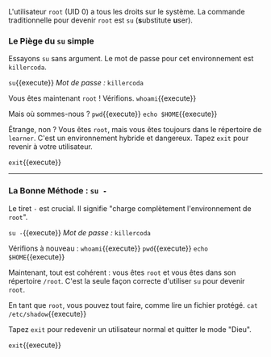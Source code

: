 L'utilisateur `root` (UID 0) a tous les droits sur le système. La commande traditionnelle pour devenir `root` est `su` (**s**ubstitute **u**ser).

### Le Piège du `su` simple

Essayons `su` sans argument. Le mot de passe pour cet environnement est `killercoda`.

`su`{{execute}}
*Mot de passe :* `killercoda`

Vous êtes maintenant `root` ! Vérifions.
`whoami`{{execute}}

Mais où sommes-nous ?
`pwd`{{execute}}
`echo $HOME`{{execute}}

Étrange, non ? Vous êtes `root`, mais vous êtes toujours dans le répertoire de `learner`. C'est un environnement hybride et dangereux. Tapez `exit` pour revenir à votre utilisateur.

`exit`{{execute}}

---
### La Bonne Méthode : `su -`

Le tiret `-` est crucial. Il signifie "charge complètement l'environnement de `root`".

`su -`{{execute}}
*Mot de passe :* `killercoda`

Vérifions à nouveau :
`whoami`{{execute}}
`pwd`{{execute}}
`echo $HOME`{{execute}}

Maintenant, tout est cohérent : vous êtes `root` et vous êtes dans son répertoire `/root`. C'est la seule façon correcte d'utiliser `su` pour devenir `root`.

En tant que `root`, vous pouvez tout faire, comme lire un fichier protégé.
`cat /etc/shadow`{{execute}}

Tapez `exit` pour redevenir un utilisateur normal et quitter le mode "Dieu".

`exit`{{execute}}